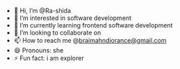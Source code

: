 - 👋 Hi, I’m @Ra-shida
- 👀 I’m interested in software development 
- 🌱 I’m currently learning frontend software development 
- 💞️ I’m looking to collaborate on 
- 📫 How to reach me @braimahndiorance@gmail.com
- 😄 Pronouns: she 
- ⚡ Fun fact: i am explorer

<!---
Ra-shida/Ra-shida is a ✨ special ✨ repository because its `README.md` (this file) appears on your GitHub profile.
You can click the Preview link to take a look at your changes.
--->
